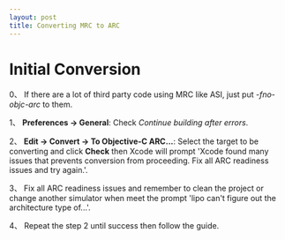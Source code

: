 ```yaml
---
layout: post
title: Converting MRC to ARC
---
```


<h1 class="post-center-title">Initial Conversion</h1>

0、 If there are a lot of third party code using MRC like ASI, just put *-fno-objc-arc* to them.

1、 **Preferences -> General**: Check *Continue building after errors*.

2、 **Edit -> Convert -> To Objective-C ARC...**: Select the target to be converting and click **Check** then Xcode will prompt 'Xcode found many issues that prevents conversion from proceeding. Fix all ARC readiness issues and try again.'.

3、 Fix all ARC readiness issues and remember to clean the project or change another simulator when meet the prompt 'lipo can't figure out the architecture type of...'.

4、 Repeat the step 2 until success then follow the guide.
